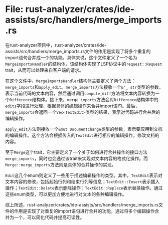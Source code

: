 # File: rust-analyzer/crates/ide-assists/src/handlers/merge_imports.rs

在rust-analyzer项目中，rust-analyzer/crates/ide-assists/src/handlers/merge_imports.rs文件的作用是实现了将多个重复的import语句合并成一个的功能。具体来说，这个文件定义了一个名为`MergeImportsHandler`的结构体，该结构体实现了LSP协议中的`request::Request` trait，从而可以处理来自客户端的请求。

在这个文件中，`MergeImportsHandler`结构体主要定义了两个方法：`merge_imports`和`apply_edit`。`merge_imports`方法接收一个`&'_ str`类型的参数，表示当前代码的文本内容，然后通过调用`compute_diff`方法将文本内容转换为一个`Difference`结构体。接下来，`merge_imports`方法会对`Difference`结构体中的`edits`字段进行处理，根据具体的编辑操作来合并import语句。最后，`merge_imports`会返回一个`Vec<TextEdit>`类型的结果，表示对代码进行合并后的编辑操作。

`apply_edit`方法则接收一个`&mut DocumentChange`类型的参数，表示要应用到文档的编辑操作。这个方法会根据传入的`TextEdit`进行相应的编辑操作，修改文档的内容。

至于`Merge`这个trait，它主要定义了一个关于如何进行合并操作的接口方法`merge_imports`，同时也会通过该trait来实现对文本内容的格式化操作。而`Merge::merge_imports`方法则是具体的合并操作的实现。

`Edit`这几个enum则定义了一些用于描述编辑操作的类型。其中，`TextEdit`表示对文本内容的修改，包括起始行列和结束行列等信息；`TextEdit::Insert`表示插入操作；`TextEdit::Delete`表示删除操作；`TextEdit::Replace`表示替换操作。通过这些enum类型，可以更加方便地进行对文本的各种编辑操作。

综上所述，rust-analyzer/crates/ide-assists/src/handlers/merge_imports.rs文件的作用是实现了对重复的import语句进行合并的功能，通过将多个编辑操作合并为一个，可以简化代码并提高可读性。

